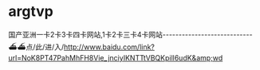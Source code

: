 # argtvp
国产亚洲一卡2卡3卡四卡网站,1卡2卡三卡4卡网站----------------------------⛴⛴点/此/进/入/http://www.baidu.com/link?url=NoK8PT47PahMhFH8Vie_jnciyIKNTTtVBQKpill6udK&amp;wd
